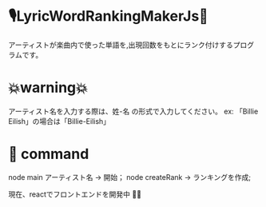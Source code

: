 # 🎙LyricWordRankingMakerJs🚀
アーティストが楽曲内で使った単語を,出現回数をもとにランク付けするプログラムです。

# 💥warning💥
アーティスト名を入力する際は、姓-名 の形式で入力してください。
ex: 「Billie Eilish」の場合は「Billie-Eilish」


# 📡 command

node main アーティスト名 -> 開始；
node createRank -> ランキングを作成;

現在、reactでフロントエンドを開発中 🧑‍💻
